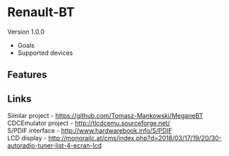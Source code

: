 # Renault-BT
Version 1.0.0

- Goals
- Supported devices

## Features

## Links
Similar project - https://github.com/Tomasz-Mankowski/MeganeBT <br/>
CDCEmulator project - http://tlcdcemu.sourceforge.net/ <br/>
S/PDIF interface - http://www.hardwarebook.info/S/PDIF <br/>
LCD display - http://monorailc.at/cms/index.php?d=2018/03/17/19/20/30-autoradio-tuner-list-4-ecran-lcd <br/>
